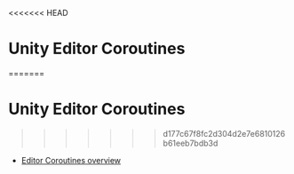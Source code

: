 <<<<<<< HEAD
# Unity Editor Coroutines

=======
# Unity Editor Coroutines

>>>>>>> d177c67f8fc2d304d2e7e6810126b61eeb7bdb3d
* [Editor Coroutines overview](index)